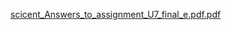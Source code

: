 [scicent_Answers_to_assignment_U7_final_e.pdf.pdf](https://github.com/user-attachments/files/17272494/scicent_Answers_to_assignment_U7_final_e.pdf.pdf)
